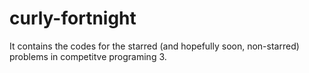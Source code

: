# curly-fortnight
It contains the codes for the starred (and hopefully soon, non-starred) problems in competitve programing 3.
